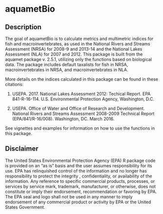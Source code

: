 <!-- README.md is generated from README.Rmd. Please edit that file -->

aquametBio
==========

Description
-----------

The goal of aquametBio is to calculate metrics and multimetric indices
for fish and macroinvertebrates, as used in the National Rivers and
Streams Assessment (NRSA) for 2008-9 and 2013-14 and the National Lakes
Assessment (NLA) for 2007 and 2012. This package is built from the
aquamet package v. 2.5.1, utilizing only the functions based on
biological data. The package includes default taxalists for fish in
NRSA, macroinvertebrates in NRSA, and macroinvertebrates in NLA.

More details on the indices calculated in this package can be found in
these citations:

1.  USEPA. 2017. National Lakes Assessment 2012: Techical Report. EPA
    841-R-16-114. U.S. Environmental Protection Agency, Washington, D.C.

2.  USEPA. Office of Water and Office of Research and Development.
    National Rivers and Streams Assessment 2008-2009 Technical Report
    (EPA/841/R-16/008). Washington, DC. March 2016.

See vignettes and examples for information on how to use the functions
in this package.

Disclaimer
----------

The United States Environmental Protection Agency (EPA) R package code
is provided on an “as is” basis and the user assumes responsibility for
its use. EPA has relinquished control of the information and no longer
has responsibility to protect the integrity , confidentiality, or
availability of the information. Any reference to specific commercial
products, processes, or services by service mark, trademark,
manufacturer, or otherwise, does not constitute or imply their
endorsement, recommendation or favoring by EPA. The EPA seal and logo
shall not be used in any manner to imply endorsement of any commercial
product or activity by EPA or the United States Government.
